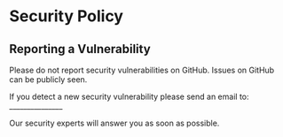 # Security Policy

## Reporting a Vulnerability

Please do not report security vulnerabilities on GitHub. Issues on GitHub can be publicly seen.

If you detect a new security vulnerability please send an email to: _______________

Our security experts will answer you as soon as possible.
